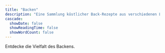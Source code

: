 ```yaml
---
title: "Backen"
description: "Eine Sammlung köstlicher Back-Rezepte aus verschiedenen Ländern."
cascade:
  showDate: false
  showReadingTime: false
  showWordCount: false
---
```


Entdecke die Vielfalt des Backens.
